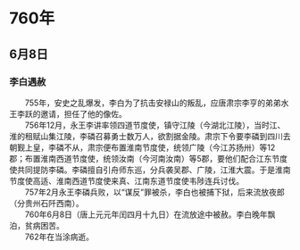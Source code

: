 # 760年
## 6月8日
### 李白遇赦
　　755年，安史之乱爆发，李白为了抗击安禄山的叛乱，应唐肃宗李亨的弟弟水王李跃的邀请，担任了他的像佐。<br>　　756年12月，永王李讲率领四道节度使，镇守江陵（今湖北江陵），当时江、淮的租赋山集江陵，李磷召募勇士数万人，欲割据金陵。肃宗下令要李磷到四川去朝觐上皇，李磷不从，肃宗便布置淮南节度使，统领广陵（今江苏扬卅）等12郡；布置淮南西道节度使，统领汝南（今河南汝南）等5郡，要他们配合江东节度使共同提防李磷。李磷擅自引舟师东巡，分兵袭吴郡、广陵，江淮大震。于是淮南节度使高适、淮南西道节度使来真、江南东道节度使韦陟连兵讨伐。<br>　　757年2月永王李磷兵败，以“谋反”罪被杀，李白也被捕下狱，后来流放夜郎（分贵州石阡西南）。<br>　　760年6月8日（唐上元元年闰四月十九日）在流放途中被赦。李白晚年飘泊，贫病困苦。<br>　　762年在当涂病逝。
<comment/>